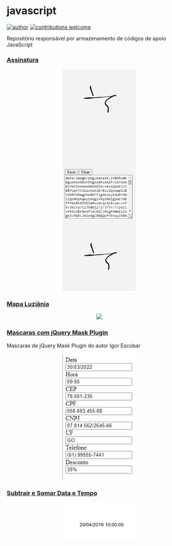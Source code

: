 # javascript
[![author](https://img.shields.io/badge/author-patrick-red.svg)](https://www.linkedin.com/in/patrick-cavalcante-moraes-a95635179/)
[![contributions welcome](https://img.shields.io/badge/contributions-welcome-brightgreen.svg?style=flat)](https://github.com/PatrickCavalcant)

Repositório responsável por armazenamento de códigos de apoio JavaScript

<a href="https://github.com/PatrickCavalcant/javascript/tree/main/assinatura-manual"><h3>Assinatura</h3></a>
<p align="center">
    <img src="img/assinaturas.png" width="200">
</p>

<a href="https://github.com/PatrickCavalcant/javascript/tree/main/funcao-geolocalizao"><h3>Mapa Luziânia</h3></a>
  <p align="center">
    <img src="funcao-geolocalizao/Mapa Luziânia/Mapa.png" width="800">
  </p>
    
<a href="https://github.com/PatrickCavalcant/javascript/tree/main/mask"><h3>Mascaras com jQuery Mask Plugin</h3></a>
Mascaras de jQuery Mask Plugin do autor Igor Escobar
  <p align="center">
    <img src="img/mask.png" width="200">
  </p>
  
<a href="https://github.com/PatrickCavalcant/javascript/tree/main/subtrair-somar-data-tempo"><h3>Subtrair e Somar Data e Tempo</h3></a>
  <p align="center">
    <img src="img/date.png" width="200">
  </p>
    
    

